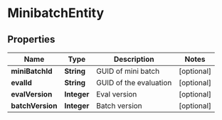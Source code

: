 

# MinibatchEntity

## Properties

Name | Type | Description | Notes
------------ | ------------- | ------------- | -------------
**miniBatchId** | **String** | GUID of mini batch |  [optional]
**evalId** | **String** | GUID of the evaluation |  [optional]
**evalVersion** | **Integer** | Eval version |  [optional]
**batchVersion** | **Integer** | Batch version |  [optional]




